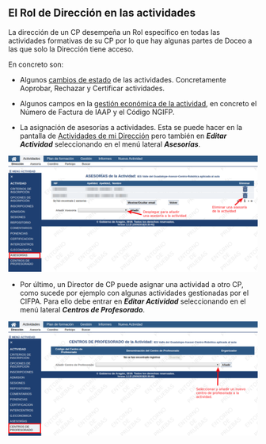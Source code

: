 ## El Rol de Dirección en las actividades


La dirección de un CP desempeña un Rol específico en todas las actividades formativas de su CP por lo que hay algunas partes de Doceo a las que solo la Dirección tiene acceso.

En concreto son:

* Algunos [cambios de estado](https://catedu.gitbooks.io/manual-de-doceo-3-0/content/2_actividades/flujo_de_una_actividad.html) de las actividades. Concretamente Aoprobar, Rechazar y Certificar actividades.

* Algunos campos en la [gestión económica de la actividad](https://catedu.gitbooks.io/manual-de-doceo-3-0/content/actividades/coordinacion-de-actividades/g-economica.html), en concreto el Número de Factura de IAAP y el Código NGIFP.

* La asignación de asesorías a actividades. Esta se puede hacer en la pantalla de [Actividades de mi Dirección](https://catedu.gitbooks.io/manual-de-doceo-3-0/content/direccion-de-cp/actividades-de-mi-direccion.html) pero también en _**Editar Actividad**_ seleccionando en el menú lateral **_Asesorías_**.

![](https://raw.githubusercontent.com/catedu/manualdoceo/master/assets/Seleccion_784.png)

* Por último, un Director de CP puede asignar una actividad a otro CP, como sucede por ejemplo con algunas actividades gestionadas por el CIFPA. Para ello debe entrar en _**Editar Actividad**_ seleccionando en el menú lateral **_Centros de Profesorado_**.

![](https://raw.githubusercontent.com/catedu/manualdoceo/master/assets/Seleccion_785.png)